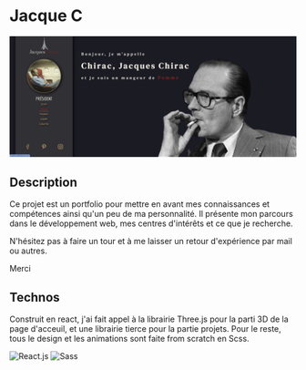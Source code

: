 # Jacque C

![Cover](https://github.com/Klipfel-Nicolas/Jacque-C/blob/master/img/coverReadme.png)

## Description

Ce projet est un portfolio pour mettre en avant mes connaissances et compétences ainsi qu'un peu de ma personnalité.
Il présente mon parcours dans le développement web, mes centres d'intérêts et ce que je recherche.

N'hésitez pas à faire un tour et à me laisser un retour d'expérience par mail ou autres.

Merci

## Technos

Construit en react, j'ai fait appel à la librairie Three.js pour la parti 3D de la page d'acceuil, et une librairie tierce pour la partie projets.
Pour le reste, tous le design et les animations sont faite from scratch en Scss.

![React.js](https://img.shields.io/badge/React-61DAFB?style=for-the-badge&logo=react&logoColor=white)
![Sass](https://img.shields.io/badge/Sass-CC6699?style=for-the-badge&logo=sass&logoColor=white)
